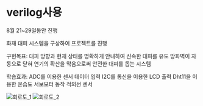 # verilog사용 
8월 21~29일동안 진행

화재 대피 시스템을 구상하여 프로젝트를 진행 

구현목표:
대피 방향과 현재 상태를 명확하게 안내하여 신속한 대피를 유도
방화벽이 자동으로 닫혀 연기의 확산을 막음으로써 안전한 대피를 돕는 시스템

학습효과:
ADC를 이용한 센서 데이터 입력
I2C를 통신을 이용한 LCD 출력
Dht11을 이용한 온습도
서보모터 동작
적외선 센서

![회로도_1](https://github.com/user-attachments/assets/fc7f8087-f6a9-45eb-b621-46e093e1e525)
![회로도_2](https://github.com/user-attachments/assets/9f4143a1-333f-4ae8-a64d-25640ead4ec9)
